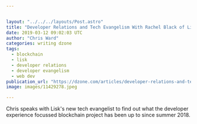 ```yaml
---


layout: "../../../layouts/Post.astro"
title: "Developer Relations and Tech Evangelism With Rachel Black of Lisk"
date: 2019-03-12 09:02:03 UTC
author: "Chris Ward"
categories: writing dzone
tags:
  - blockchain
  - lisk
  - developer relations
  - developer evangelism
  - web dev
publication_url: "https://dzone.com/articles/developer-relations-and-tech-evangelism-with-rache"
image: images/11429278.jpeg

---
```

Chris speaks with Lisk's new tech evangelist to find out what the developer experience focussed blockchain project has been up to since summer 2018.

